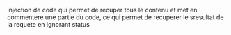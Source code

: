  injection de code qui permet de recuper tous le contenu et met en commentere une partie du code,
 ce qui permet de recuperer le sresultat de la requete en ignorant status